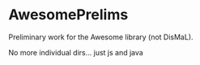 AwesomePrelims
==============

Preliminary work for the Awesome library (not DisMaL).  

No more individual dirs... just js and java
